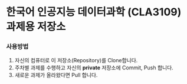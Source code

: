 한국어 인공지능 데이터과학 (CLA3109) 과제용 저장소
===

### 사용방법
1. 자신의 컴퓨터로 이 저장소(Repository)를 Clone합니다.
2. 주차별 과제를 수행하고 자신의 **private** 저장소에 Commit, Push 합니다.
3. 새로운 과제가 올라왔다면 Pull 합니다.
